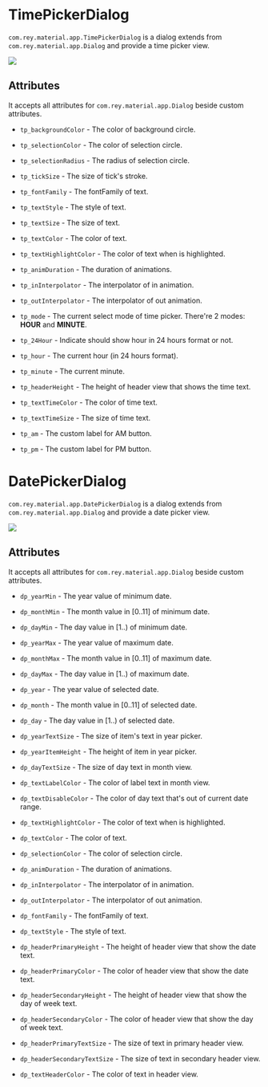 TimePickerDialog
=====================

  `com.rey.material.app.TimePickerDialog` is a dialog extends from `com.rey.material.app.Dialog` and provide a time picker view.

![](https://github.com/rey5137/Material/raw/master/image/dialog_3.png)

Attributes
------------

   It accepts all attributes for `com.rey.material.app.Dialog` beside custom attributes.

* `tp_backgroundColor` - The color of background circle.

* `tp_selectionColor` - The color of selection circle.

* `tp_selectionRadius` - The radius of selection circle.

* `tp_tickSize` - The size of tick's stroke.

* `tp_fontFamily` - The fontFamily of text.

* `tp_textStyle` - The style of text.

* `tp_textSize` - The size of text.

* `tp_textColor` - The color of text.

* `tp_textHighlightColor` - The color of text when is highlighted.

* `tp_animDuration` - The duration of animations.

* `tp_inInterpolator` - The interpolator of in animation.

* `tp_outInterpolator` - The interpolator of out animation.

* `tp_mode` - The current select mode of time picker. There're 2 modes: **HOUR** and **MINUTE**.

* `tp_24Hour` - Indicate should show hour in 24 hours format or not.

* `tp_hour` - The current hour (in 24 hours format).

* `tp_minute` - The current minute.

* `tp_headerHeight` - The height of header view that shows the time text.

* `tp_textTimeColor` - The color of time text.

* `tp_textTimeSize` - The size of time text.

* `tp_am` - The custom label for AM button.

* `tp_pm` - The custom label for PM button.

DatePickerDialog
=====================

  `com.rey.material.app.DatePickerDialog` is a dialog extends from `com.rey.material.app.Dialog` and provide a date picker view.

![](https://github.com/rey5137/Material/raw/master/image/dialog_4.png)

Attributes
------------

   It accepts all attributes for `com.rey.material.app.Dialog` beside custom attributes.

* `dp_yearMin` - The year value of minimum date.

* `dp_monthMin` - The month value in [0..11] of minimum date.

* `dp_dayMin` - The day value in [1..) of minimum date.

* `dp_yearMax` - The year value of maximum date.

* `dp_monthMax` - The month value in [0..11] of maximum date.

* `dp_dayMax` - The day value in [1..) of maximum date.

* `dp_year` - The year value of selected date.

* `dp_month` - The month value in [0..11] of selected date.

* `dp_day` - The day value in [1..) of selected date.

* `dp_yearTextSize` - The size of item's text in year picker.

* `dp_yearItemHeight` - The height of item in year picker.

* `dp_dayTextSize` - The size of day text in month view.

* `dp_textLabelColor` - The color of label text in month view.

* `dp_textDisableColor` - The color of day text that's out of current date range.

* `dp_textHighlightColor` - The color of text when is highlighted.

* `dp_textColor` - The color of text.

* `dp_selectionColor` - The color of selection circle.

* `dp_animDuration` - The duration of animations.

* `dp_inInterpolator` - The interpolator of in animation.

* `dp_outInterpolator` - The interpolator of out animation.

* `dp_fontFamily` - The fontFamily of text.

* `dp_textStyle` - The style of text.

* `dp_headerPrimaryHeight` - The height of header view that show the date text.

* `dp_headerPrimaryColor` - The color of header view that show the date text.

* `dp_headerSecondaryHeight` - The height of header view that show the day of week text.

* `dp_headerSecondaryColor` - The color of header view that show the day of week text.

* `dp_headerPrimaryTextSize` - The size of text in primary header view.

* `dp_headerSecondaryTextSize` - The size of text in secondary header view.

* `dp_textHeaderColor` - The color of text in header view.
